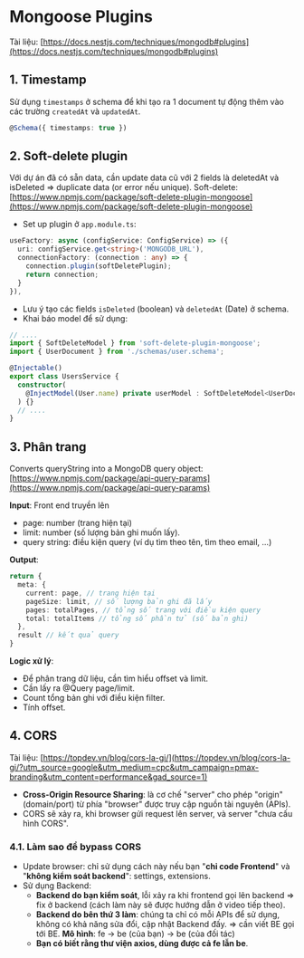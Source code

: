 # Mongoose Plugins

Tài liệu: [https://docs.nestjs.com/techniques/mongodb#plugins](https://docs.nestjs.com/techniques/mongodb#plugins)

## 1. Timestamp

Sử dụng  `timestamps` ở schema để khi tạo ra 1 document tự động thêm vào các trường `createdAt` và `updatedAt`.

```ts
@Schema({ timestamps: true })
```

## 2. Soft-delete plugin

Với dự án đã có sẵn data, cần update data cũ với 2 fields là deletedAt và isDeleted $\Rightarrow$ duplicate data (or error nếu unique). Soft-delete: [https://www.npmjs.com/package/soft-delete-plugin-mongoose](https://www.npmjs.com/package/soft-delete-plugin-mongoose)

- Set up plugin ở `app.module.ts`:

```ts
useFactory: async (configService: ConfigService) => ({
  uri: configService.get<string>('MONGODB_URL'),
  connectionFactory: (connection : any) => {
    connection.plugin(softDeletePlugin);
    return connection;
  }
}),
```

- Lưu ý tạo các fields `isDeleted` (boolean) và `deletedAt` (Date) ở schema.
- Khai báo model để sử dụng:

```ts
// ....
import { SoftDeleteModel } from 'soft-delete-plugin-mongoose';
import { UserDocument } from './schemas/user.schema';

@Injectable()
export class UsersService {
  constructor(
    @InjectModel(User.name) private userModel : SoftDeleteModel<UserDocument>
  ) {}
  // ....
}
```

## 3. Phân trang

Converts queryString into a MongoDB query object: [https://www.npmjs.com/package/api-query-params](https://www.npmjs.com/package/api-query-params)

**Input**: Front end truyền lên

- page: number (trang hiện tại)
- limit: number (số lượng bản ghi muốn lấy).
- query string: điều kiện query (ví dụ tìm theo tên, tìm theo email, ...)

**Output**:

```ts
return {
  meta: {
    current: page, // trang hiện tại
    pageSize: limit, // số lượng bản ghi đã lấy
    pages: totalPages, // tổng số trang với điều kiện query
    total: totalItems // tổng số phần tử (số bản ghi)
  },
  result // kết quả query
}
```

**Logic xử lý**:

- Để phân trang dữ liệu, cần tìm hiểu offset và limit.
- Cần lấy ra @Query page/limit.
- Count tổng bản ghi với điều kiện filter.
- Tính offset.

## 4. CORS

Tài liệu: [https://topdev.vn/blog/cors-la-gi/](https://topdev.vn/blog/cors-la-gi/?utm_source=google&utm_medium=cpc&utm_campaign=pmax-branding&utm_content=performance&gad_source=1)

- **Cross-Origin Resource Sharing**: là cơ chế "server" cho phép "origin" (domain/port) từ phía "browser" được truy cập nguồn tài nguyên (APIs).
- CORS sẽ xảy ra, khi browser gửi request lên server, và server "chưa cấu hình CORS".

### 4.1. Làm sao để bypass CORS

- Update browser: chỉ sử dụng cách này nếu bạn "**chỉ code Frontend**" và "**không kiểm soát backend**": settings, extensions.
- Sử dụng Backend:
  - **Backend do bạn kiểm soát**, lỗi xảy ra khi frontend gọi lên backend $\Rightarrow$ fix ở backend (cách làm này sẽ được hướng dẫn ở video tiếp theo).
  - **Backend do bên thứ 3 làm**: chúng ta chỉ có mỗi APIs để sử dụng, không có khả năng sửa đổi, cập nhật Backend đấy. $\Rightarrow$ cần viết BE gọi tới BE. **Mô hình**: fe -> be (của bạn) -> be (của đối tác)
  - **Bạn có biết rằng thư viện axios, dùng được cả fe lẫn be**.
